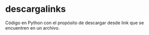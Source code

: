 # descargalinks
Código en Python con el propósito de descargar desde link que se encuentren en un archivo.
